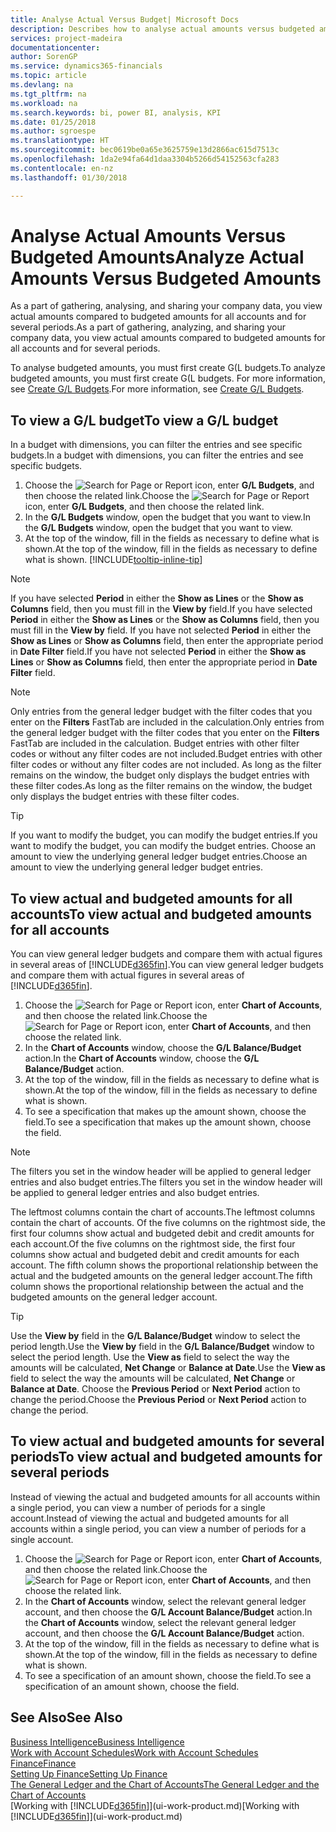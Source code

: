 ```yaml
---
title: Analyse Actual Versus Budget| Microsoft Docs
description: Describes how to analyse actual amounts versus budgeted amounts.
services: project-madeira
documentationcenter: 
author: SorenGP
ms.service: dynamics365-financials
ms.topic: article
ms.devlang: na
ms.tgt_pltfrm: na
ms.workload: na
ms.search.keywords: bi, power BI, analysis, KPI
ms.date: 01/25/2018
ms.author: sgroespe
ms.translationtype: HT
ms.sourcegitcommit: bec0619be0a65e3625759e13d2866ac615d7513c
ms.openlocfilehash: 1da2e94fa64d1daa3304b5266d54152563cfa283
ms.contentlocale: en-nz
ms.lasthandoff: 01/30/2018

---
```

# <a name="analyze-actual-amounts-versus-budgeted-amounts"></a><span data-ttu-id="b0e62-103">Analyse Actual Amounts Versus Budgeted Amounts</span><span class="sxs-lookup"><span data-stu-id="b0e62-103">Analyze Actual Amounts Versus Budgeted Amounts</span></span>
<span data-ttu-id="b0e62-104">As a part of gathering, analysing, and sharing your company data, you view actual amounts compared to budgeted amounts for all accounts and for several periods.</span><span class="sxs-lookup"><span data-stu-id="b0e62-104">As a part of gathering, analyzing, and sharing your company data, you view actual amounts compared to budgeted amounts for all accounts and for several periods.</span></span>

<span data-ttu-id="b0e62-105">To analyse budgeted amounts, you must first create G(L budgets.</span><span class="sxs-lookup"><span data-stu-id="b0e62-105">To analyze budgeted amounts, you must first create G(L budgets.</span></span> <span data-ttu-id="b0e62-106">For more information, see [Create G/L Budgets](finance-how-create-budgets.md).</span><span class="sxs-lookup"><span data-stu-id="b0e62-106">For more information, see [Create G/L Budgets](finance-how-create-budgets.md).</span></span>

## <a name="to-view-a-gl-budget"></a><span data-ttu-id="b0e62-107">To view a G/L budget</span><span class="sxs-lookup"><span data-stu-id="b0e62-107">To view a G/L budget</span></span>
<span data-ttu-id="b0e62-108">In a budget with dimensions, you can filter the entries and see specific budgets.</span><span class="sxs-lookup"><span data-stu-id="b0e62-108">In a budget with dimensions, you can filter the entries and see specific budgets.</span></span>

1. <span data-ttu-id="b0e62-109">Choose the ![Search for Page or Report](media/ui-search/search_small.png "Search for Page or Report icon") icon, enter **G/L Budgets**, and then choose the related link.</span><span class="sxs-lookup"><span data-stu-id="b0e62-109">Choose the ![Search for Page or Report](media/ui-search/search_small.png "Search for Page or Report icon") icon, enter **G/L Budgets**, and then choose the related link.</span></span>
2. <span data-ttu-id="b0e62-110">In the **G/L Budgets** window, open the budget that you want to view.</span><span class="sxs-lookup"><span data-stu-id="b0e62-110">In the **G/L Budgets** window, open the budget that you want to view.</span></span>  
3. <span data-ttu-id="b0e62-111">At the top of the window, fill in the fields as necessary to define what is shown.</span><span class="sxs-lookup"><span data-stu-id="b0e62-111">At the top of the window, fill in the fields as necessary to define what is shown.</span></span> [!INCLUDE[tooltip-inline-tip](includes/tooltip-inline-tip_md.md)]

> [!NOTE]  
>   <span data-ttu-id="b0e62-112">If you have selected **Period** in either the **Show as Lines** or the **Show as Columns** field, then you must fill in the **View by** field.</span><span class="sxs-lookup"><span data-stu-id="b0e62-112">If you have selected **Period** in either the **Show as Lines** or the **Show as Columns** field, then you must fill in the **View by** field.</span></span> <span data-ttu-id="b0e62-113">If you have not selected **Period** in either the **Show as Lines** or **Show as Columns** field, then enter the appropriate period in **Date Filter** field.</span><span class="sxs-lookup"><span data-stu-id="b0e62-113">If you have not selected **Period** in either the **Show as Lines** or **Show as Columns** field, then enter the appropriate period in **Date Filter** field.</span></span>  

> [!NOTE]  
>   <span data-ttu-id="b0e62-114">Only entries from the general ledger budget with the filter codes that you enter on the **Filters** FastTab are included in the calculation.</span><span class="sxs-lookup"><span data-stu-id="b0e62-114">Only entries from the general ledger budget with the filter codes that you enter on the **Filters** FastTab are included in the calculation.</span></span> <span data-ttu-id="b0e62-115">Budget entries with other filter codes or without any filter codes are not included.</span><span class="sxs-lookup"><span data-stu-id="b0e62-115">Budget entries with other filter codes or without any filter codes are not included.</span></span> <span data-ttu-id="b0e62-116">As long as the filter remains on the window, the budget only displays the budget entries with these filter codes.</span><span class="sxs-lookup"><span data-stu-id="b0e62-116">As long as the filter remains on the window, the budget only displays the budget entries with these filter codes.</span></span>  

> [!TIP]  
>   <span data-ttu-id="b0e62-117">If you want to modify the budget, you can modify the budget entries.</span><span class="sxs-lookup"><span data-stu-id="b0e62-117">If you want to modify the budget, you can modify the budget entries.</span></span> <span data-ttu-id="b0e62-118">Choose an amount to view the underlying general ledger budget entries.</span><span class="sxs-lookup"><span data-stu-id="b0e62-118">Choose an amount to view the underlying general ledger budget entries.</span></span>

## <a name="to-view-actual-and-budgeted-amounts-for-all-accounts"></a><span data-ttu-id="b0e62-119">To view actual and budgeted amounts for all accounts</span><span class="sxs-lookup"><span data-stu-id="b0e62-119">To view actual and budgeted amounts for all accounts</span></span>  
<span data-ttu-id="b0e62-120">You can view general ledger budgets and compare them with actual figures in several areas of [!INCLUDE[d365fin](includes/d365fin_md.md)].</span><span class="sxs-lookup"><span data-stu-id="b0e62-120">You can view general ledger budgets and compare them with actual figures in several areas of [!INCLUDE[d365fin](includes/d365fin_md.md)].</span></span>

1. <span data-ttu-id="b0e62-121">Choose the ![Search for Page or Report](media/ui-search/search_small.png "Search for Page or Report icon") icon, enter **Chart of Accounts**, and then choose the related link.</span><span class="sxs-lookup"><span data-stu-id="b0e62-121">Choose the ![Search for Page or Report](media/ui-search/search_small.png "Search for Page or Report icon") icon, enter **Chart of Accounts**, and then choose the related link.</span></span>  
2. <span data-ttu-id="b0e62-122">In the **Chart of Accounts** window, choose the **G/L Balance/Budget** action.</span><span class="sxs-lookup"><span data-stu-id="b0e62-122">In the **Chart of Accounts** window, choose the **G/L Balance/Budget** action.</span></span>
3. <span data-ttu-id="b0e62-123">At the top of the window, fill in the fields as necessary to define what is shown.</span><span class="sxs-lookup"><span data-stu-id="b0e62-123">At the top of the window, fill in the fields as necessary to define what is shown.</span></span>  
4. <span data-ttu-id="b0e62-124">To see a specification that makes up the amount shown, choose the field.</span><span class="sxs-lookup"><span data-stu-id="b0e62-124">To see a specification that makes up the amount shown, choose the field.</span></span>  

> [!NOTE]  
>   <span data-ttu-id="b0e62-125">The filters you set in the window header will be applied to general ledger entries and also budget entries.</span><span class="sxs-lookup"><span data-stu-id="b0e62-125">The filters you set in the window header will be applied to general ledger entries and also budget entries.</span></span>

<span data-ttu-id="b0e62-126">The leftmost columns contain the chart of accounts.</span><span class="sxs-lookup"><span data-stu-id="b0e62-126">The leftmost columns contain the chart of accounts.</span></span> <span data-ttu-id="b0e62-127">Of the five columns on the rightmost side, the first four columns show actual and budgeted debit and credit amounts for each account.</span><span class="sxs-lookup"><span data-stu-id="b0e62-127">Of the five columns on the rightmost side, the first four columns show actual and budgeted debit and credit amounts for each account.</span></span> <span data-ttu-id="b0e62-128">The fifth column shows the proportional relationship between the actual and the budgeted amounts on the general ledger account.</span><span class="sxs-lookup"><span data-stu-id="b0e62-128">The fifth column shows the proportional relationship between the actual and the budgeted amounts on the general ledger account.</span></span>  

> [!TIP]  
>   <span data-ttu-id="b0e62-129">Use the **View by** field in the **G/L Balance/Budget** window to select the period length.</span><span class="sxs-lookup"><span data-stu-id="b0e62-129">Use the **View by** field in the **G/L Balance/Budget** window to select the period length.</span></span> <span data-ttu-id="b0e62-130">Use the **View as** field to select the way the amounts will be calculated, **Net Change** or **Balance at Date**.</span><span class="sxs-lookup"><span data-stu-id="b0e62-130">Use the **View as** field to select the way the amounts will be calculated, **Net Change** or **Balance at Date**.</span></span> <span data-ttu-id="b0e62-131">Choose the **Previous Period** or **Next Period** action to change the period.</span><span class="sxs-lookup"><span data-stu-id="b0e62-131">Choose the **Previous Period** or **Next Period** action to change the period.</span></span>  

## <a name="to-view-actual-and-budgeted-amounts-for-several-periods"></a><span data-ttu-id="b0e62-132">To view actual and budgeted amounts for several periods</span><span class="sxs-lookup"><span data-stu-id="b0e62-132">To view actual and budgeted amounts for several periods</span></span>  
<span data-ttu-id="b0e62-133">Instead of viewing the actual and budgeted amounts for all accounts within a single period, you can view a number of periods for a single account.</span><span class="sxs-lookup"><span data-stu-id="b0e62-133">Instead of viewing the actual and budgeted amounts for all accounts within a single period, you can view a number of periods for a single account.</span></span>  

1. <span data-ttu-id="b0e62-134">Choose the ![Search for Page or Report](media/ui-search/search_small.png "Search for Page or Report icon") icon, enter **Chart of Accounts**, and then choose the related link.</span><span class="sxs-lookup"><span data-stu-id="b0e62-134">Choose the ![Search for Page or Report](media/ui-search/search_small.png "Search for Page or Report icon") icon, enter **Chart of Accounts**, and then choose the related link.</span></span>  
2. <span data-ttu-id="b0e62-135">In the **Chart of Accounts** window, select the relevant general ledger account, and then choose the **G/L Account Balance/Budget** action.</span><span class="sxs-lookup"><span data-stu-id="b0e62-135">In the **Chart of Accounts** window, select the relevant general ledger account, and then choose the **G/L Account Balance/Budget** action.</span></span>  
3. <span data-ttu-id="b0e62-136">At the top of the window, fill in the fields as necessary to define what is shown.</span><span class="sxs-lookup"><span data-stu-id="b0e62-136">At the top of the window, fill in the fields as necessary to define what is shown.</span></span>   
4. <span data-ttu-id="b0e62-137">To see a specification of an amount shown, choose the field.</span><span class="sxs-lookup"><span data-stu-id="b0e62-137">To see a specification of an amount shown, choose the field.</span></span>  

## <a name="see-also"></a><span data-ttu-id="b0e62-138">See Also</span><span class="sxs-lookup"><span data-stu-id="b0e62-138">See Also</span></span>
[<span data-ttu-id="b0e62-139">Business Intelligence</span><span class="sxs-lookup"><span data-stu-id="b0e62-139">Business Intelligence</span></span>](bi.md)  
[<span data-ttu-id="b0e62-140">Work with Account Schedules</span><span class="sxs-lookup"><span data-stu-id="b0e62-140">Work with Account Schedules</span></span>](bi-how-work-account-schedule.md)  
[<span data-ttu-id="b0e62-141">Finance</span><span class="sxs-lookup"><span data-stu-id="b0e62-141">Finance</span></span>](finance.md)  
[<span data-ttu-id="b0e62-142">Setting Up Finance</span><span class="sxs-lookup"><span data-stu-id="b0e62-142">Setting Up Finance</span></span>](finance-setup-finance.md)  
[<span data-ttu-id="b0e62-143">The General Ledger and the Chart of Accounts</span><span class="sxs-lookup"><span data-stu-id="b0e62-143">The General Ledger and the Chart of Accounts</span></span>](finance-general-ledger.md)  
<span data-ttu-id="b0e62-144">[Working with [!INCLUDE[d365fin](includes/d365fin_md.md)]](ui-work-product.md)</span><span class="sxs-lookup"><span data-stu-id="b0e62-144">[Working with [!INCLUDE[d365fin](includes/d365fin_md.md)]](ui-work-product.md)</span></span>  

